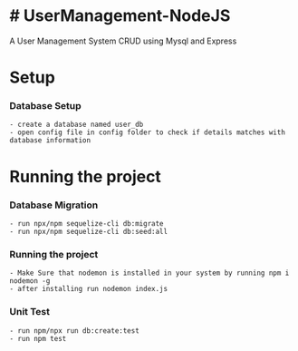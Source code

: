 # # UserManagement-NodeJS
A User Management System CRUD using Mysql and Express
 
# Setup

### Database Setup
```
- create a database named user_db
- open config file in config folder to check if details matches with database information
```

# Running the project

### Database Migration
```
- run npx/npm sequelize-cli db:migrate
- run npx/npm sequelize-cli db:seed:all
```

### Running the project
```
- Make Sure that nodemon is installed in your system by running npm i nodemon -g
- after installing run nodemon index.js
```

### Unit Test
```
- run npm/npx run db:create:test
- run npm test
```
